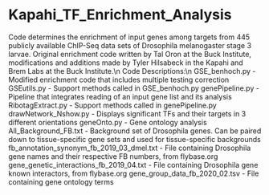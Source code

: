 # Kapahi_TF_Enrichment_Analysis
Code determines the enrichment of input genes among targets from 445 publicly available ChIP-Seq data sets of Drosophila melanogaster stage 3 larvae. Original enrichment code written by Tal Oron at the Buck Institute, modifications and additions made by Tyler Hilsabeck in the Kapahi and Brem Labs at the Buck Institute.\n
Code Descriptions:\n
GSE_benhoch.py - Modified enrichment code that includes multiple testing correction
GSEutils.py - Support methods called in GSE_benhoch.py
genePipeline.py - Pipeline that integrates reading of an input gene list and its analysis
RibotagExtract.py - Support methods called in genePipeline.py
drawNetwork_Nshow.py - Displays significant TFs and their targets in 3 different orientations
geneOnto.py - Gene ontology analysis
All_Background_FB.txt - Background set of Drosophila genes. Can be paired down to tissue-specific gene sets and used for tissue-specific backgrounds
fb_annotation_synonym_fb_2019_03_dmel.txt - File containing Drosophila gene names and their respective FB numbers, from flybase.org
gene_genetic_interactions_fb_2019_04.txt - File containing Drosophila gene known interactors, from flybase.org
gene_group_data_fb_2020_02.tsv - File containing gene ontology terms
